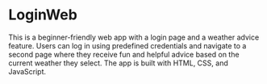 # LoginWeb
This is a beginner-friendly web app with a login page and a weather advice feature. Users can log in using predefined credentials and navigate to a second page where they receive fun and helpful advice based on the current weather they select. The app is built with HTML, CSS, and JavaScript.
